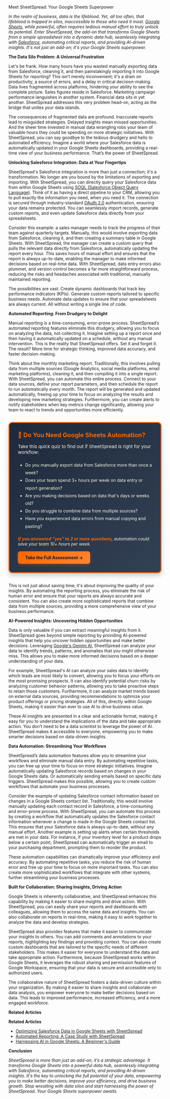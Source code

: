 Meet SheetSpread: Your Google Sheets Superpower

<p><i>In the realm of business, data is the lifeblood. Yet, all too often, that lifeblood is trapped in silos, inaccessible to those who need it most. <a href="https://www.google.com/sheets/about/" target="_blank" rel="noopener noreferrer">Google Sheets</a>, while powerful, often requires tedious manual effort to truly unlock its potential. Enter SheetSpread, the add-on that transforms Google Sheets from a simple spreadsheet into a dynamic data hub, seamlessly integrating with <a href="https://www.salesforce.com/" target="_blank" rel="noopener noreferrer">Salesforce</a>, automating critical reports, and providing AI-driven insights. It's not just an add-on; it's your Google Sheets superpower.</i></p>

<p><b>The Data Silo Problem: A Universal Frustration</b></p>

<p>Let's be frank. How many hours have you wasted manually exporting data from Salesforce, cleaning it, and then painstakingly importing it into Google Sheets for reporting? This isn’t merely inconvenient; it's a drain on productivity, a source of errors, and a delay in critical decision-making. Data lives fragmented across platforms, hindering your ability to see the complete picture. Sales figures reside in Salesforce. Marketing campaign performance languishes in another system. Financial data sits in yet another. SheetSpread addresses this very problem head-on, acting as the bridge that unites your data islands.</p>

<p>The consequences of fragmented data are profound. Inaccurate reports lead to misguided strategies. Delayed insights mean missed opportunities. And the sheer time invested in manual data wrangling robs your team of valuable hours they could be spending on more strategic initiatives. With SheetSpread, you can say goodbye to the tedious drudgery and hello to automated efficiency. Imagine a world where your Salesforce data is automatically updated in your Google Sheets dashboards, providing a real-time view of your business performance. That’s the power of SheetSpread.</p>

<p><b>Unlocking Salesforce Integration: Data at Your Fingertips</b></p>

<p>SheetSpread's Salesforce integration is more than just a connection; it's a transformation. No longer are you bound by the limitations of exporting and importing. With SheetSpread, you can directly query your Salesforce data from within Google Sheets using <a href="https://developer.salesforce.com/docs/atlas.en-us.soql_sosl.meta/soql_sosl/" target="_blank" rel="noopener noreferrer">SOQL (Salesforce Object Query Language)</a>. Think of it as having a direct pipeline to your CRM, allowing you to pull exactly the information you need, when you need it. The connection is secured through industry-standard <a href="https://oauth.net/2/" target="_blank" rel="noopener noreferrer">OAuth 2.0</a> authentication, ensuring your data remains protected. You can seamlessly import records, generate custom reports, and even update Salesforce data directly from your spreadsheets.</p>

<p>Consider this example: a sales manager needs to track the progress of their team against quarterly targets. Manually, this would involve exporting data from Salesforce, cleaning it, and then creating a summary table in Google Sheets. With SheetSpread, the manager can create a custom query that pulls the relevant data directly from Salesforce, automatically updating the report every hour. This saves hours of manual effort and ensures that the report is always up-to-date, enabling the manager to make informed decisions based on real-time data. With SheetSpread, data entry errors also plummet, and version control becomes a far more straightforward process, reducing the risks and headaches associated with traditional, manually maintained reporting.</p>

<p>The possibilities are vast. Create dynamic dashboards that track key performance indicators (KPIs). Generate custom reports tailored to specific business needs. Automate data updates to ensure that your spreadsheets are always current. All without writing a single line of code.</p>

<p><b>Automated Reporting: From Drudgery to Delight</b></p>

<p>Manual reporting is a time-consuming, error-prone process. SheetSpread’s automated reporting features eliminate this drudgery, allowing you to focus on analyzing the data, not collecting it. Imagine setting up a report once and then having it automatically updated on a schedule, without any manual intervention. This is the reality that SheetSpread offers. Set it and forget it. The result? More time for strategic thinking, improved data accuracy, and faster decision-making.</p>

<p>Think about the monthly marketing report. Traditionally, this involves pulling data from multiple sources (Google Analytics, social media platforms, email marketing platforms), cleaning it, and then compiling it into a single report. With SheetSpread, you can automate this entire process. Connect to your data sources, define your report parameters, and then schedule the report to run automatically every month. The report will be generated and updated automatically, freeing up your time to focus on analyzing the results and developing new marketing strategies. Furthermore, you can create alerts to notify stakeholders when key metrics change significantly, allowing your team to react to trends and opportunities more efficiently.</p>

<div style="background: linear-gradient(135deg, #1e293b 0%, #334155 100%); border: 3px solid #FF6600; border-radius: 12px; padding: 28px; margin: 32px 0; box-shadow: 0 8px 16px rgba(0, 0, 0, 0.2);">
<h4 style="color: #FF6600; margin: 0 0 16px 0; font-size: 20px; font-weight: bold;">🤔 Do You Need Google Sheets Automation?</h4>
<p style="color: #FEFCE8; margin: 0 0 20px 0; font-size: 15px;">Take this quick quiz to find out if SheetSpread is right for your workflow:</p>
<ul style="color: #FEFCE8; margin: 0 0 20px 0; padding-left: 24px; line-height: 1.8;">
<li>Do you manually export data from Salesforce more than once a week?</li>
<li>Does your team spend 3+ hours per week on data entry or report generation?</li>
<li>Are you making decisions based on data that's days or weeks old?</li>
<li>Do you struggle to combine data from multiple sources?</li>
<li>Have you experienced data errors from manual copying and pasting?</li>
</ul>
<p style="color: #FEFCE8; margin: 0 0 16px 0; font-size: 14px; font-style: italic;"><strong style="color: #FF6600;">If you answered "yes" to 2 or more questions</strong>, automation could save your team 10+ hours per week.</p>
<a href="/change-order-quiz" style="background: linear-gradient(135deg, #FF6600 0%, #FF8533 100%); color: #0f172a; padding: 12px 24px; border-radius: 8px; text-decoration: none; font-weight: bold; display: inline-block; box-shadow: 0 4px 8px rgba(255, 102, 0, 0.3);">Take the Full Assessment →</a>
</div>

<p>This is not just about saving time; it's about improving the quality of your insights. By automating the reporting process, you eliminate the risk of human error and ensure that your reports are always accurate and consistent. You can also create more sophisticated reports that combine data from multiple sources, providing a more comprehensive view of your business performance.</p>

<p><b>AI-Powered Insights: Uncovering Hidden Opportunities</b></p>

<p>Data is only valuable if you can extract meaningful insights from it. SheetSpread goes beyond simple reporting by providing AI-powered insights that help you uncover hidden opportunities and make better decisions. Leveraging <a href="https://ai.google.dev/" target="_blank" rel="noopener noreferrer">Google's Gemini AI</a>, SheetSpread can analyze your data to identify trends, patterns, and anomalies that you might otherwise miss. This allows you to make more informed decisions based on a deeper understanding of your data.</p>

<p>For example, SheetSpread's AI can analyze your sales data to identify which leads are most likely to convert, allowing you to focus your efforts on the most promising prospects. It can also identify potential churn risks by analyzing customer behavior patterns, allowing you to take proactive steps to retain those customers. Furthermore, it can analyze market trends based on external data sources, providing recommendations to optimize your product offerings or pricing strategies. All of this, directly within Google Sheets, making it easier than ever to use AI to drive business value.</p>

<p>These AI insights are presented in a clear and actionable format, making it easy for you to understand the implications of the data and take appropriate action. You don’t need to be a data scientist to leverage the power of AI. SheetSpread makes it accessible to everyone, empowering you to make smarter decisions based on data-driven insights.</p>

<p><b>Data Automation: Streamlining Your Workflows</b></p>

<p>SheetSpread’s data automation features allow you to streamline your workflows and eliminate manual data entry. By automating repetitive tasks, you can free up your time to focus on more strategic initiatives. Imagine automatically updating Salesforce records based on changes in your Google Sheets data. Or automatically sending emails based on specific data triggers. SheetSpread makes this possible, allowing you to create custom workflows that automate your business processes.</p>

<p>Consider the example of updating Salesforce contact information based on changes in a Google Sheets contact list. Traditionally, this would involve manually updating each contact record in Salesforce, a time-consuming and error-prone process. With SheetSpread, you can automate this process by creating a workflow that automatically updates the Salesforce contact information whenever a change is made in the Google Sheets contact list. This ensures that your Salesforce data is always up-to-date, without any manual effort. Another example is setting up alerts when certain thresholds are met in your data. For instance, if your inventory level for a product drops below a certain point, SheetSpread can automatically trigger an email to your purchasing department, prompting them to reorder the product.</p>

<p>These automation capabilities can dramatically improve your efficiency and accuracy. By automating repetitive tasks, you reduce the risk of human error and free up your time to focus on more important tasks. You can also create more sophisticated workflows that integrate with other systems, further streamlining your business processes.</p>

<p><b>Built for Collaboration: Sharing Insights, Driving Action</b></p>

<p>Google Sheets is inherently collaborative, and SheetSpread enhances this capability by making it easier to share insights and drive action. With SheetSpread, you can easily share your reports and dashboards with colleagues, allowing them to access the same data and insights. You can also collaborate on reports in real-time, making it easy to work together to analyze the data and develop strategies.</p>

<p>SheetSpread also provides features that make it easier to communicate your insights to others. You can add comments and annotations to your reports, highlighting key findings and providing context. You can also create custom dashboards that are tailored to the specific needs of different stakeholders. This makes it easier for everyone to understand the data and take appropriate action. Furthermore, because SheetSpread works within Google Sheets, it leverages the robust sharing and permission features of Google Workspace, ensuring that your data is secure and accessible only to authorized users.</p>

<p>The collaborative nature of SheetSpread fosters a data-driven culture within your organization. By making it easier to share insights and collaborate on data analysis, you empower everyone to make better decisions based on data. This leads to improved performance, increased efficiency, and a more engaged workforce.</p>

<p><b>Related Articles</b></p>

<p><b>Related Articles</b></p>
<ul>
<li><a href="#">Optimizing Salesforce Data in Google Sheets with SheetSpread</a></li>
<li><a href="#">Automated Reporting: A Case Study with SheetSpread</a></li>
<li><a href="#">Harnessing AI in Google Sheets: A Beginner's Guide</a></li>
</ul>

<p><b>Conclusion</b></p>

<p><i>SheetSpread is more than just an add-on; it’s a strategic advantage. It transforms Google Sheets into a powerful data hub, seamlessly integrating with Salesforce, automating critical reports, and providing AI-driven insights. It's the key to unlocking the full potential of your data, empowering you to make better decisions, improve your efficiency, and drive business growth. Stop wrestling with data silos and start harnessing the power of SheetSpread. Your Google Sheets superpower awaits.</i></p>
